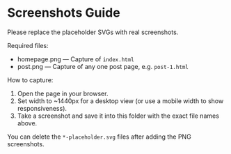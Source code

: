 # Screenshots Guide

Please replace the placeholder SVGs with real screenshots.

Required files:
- homepage.png — Capture of `index.html`
- post.png — Capture of any one post page, e.g. `post-1.html`

How to capture:
1. Open the page in your browser.
2. Set width to ~1440px for a desktop view (or use a mobile width to show responsiveness).
3. Take a screenshot and save it into this folder with the exact file names above.

You can delete the `*-placeholder.svg` files after adding the PNG screenshots.
